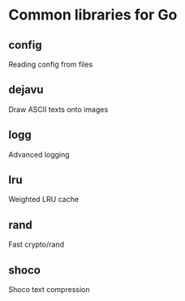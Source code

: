 # Common libraries for Go

## config
Reading config from files

## dejavu
Draw ASCII texts onto images

## logg
Advanced logging

## lru
Weighted LRU cache

## rand
Fast crypto/rand

## shoco
Shoco text compression
